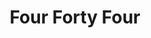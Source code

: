 ---
description: "Creatively crafted four fictional campaigns for four diverse brands, showcasing informed creative direction in four unique industries."
layout: "four-forty-four"
resources:
  - src: "assets/allstar-1.jpg"
    title: "Mockup for poster design for Allstar ad"
  - src: "assets/allstar-3.png"
    title: "Fake Instagram post 1 by @allstar"
  - src: "assets/allstar-4.png"
    title: "Fake Instagram post 2 by @allstar"
  - src: "assets/cover.jpg"
    title: "Cover for Four Forty Four"
  - src: "assets/durex-1.jpg"
    title: "Mockup for poster design 1 for Durex ad"
  - src: "assets/durex-2.jpg"
    title: "Mockup for poster design 2 for Durex ad"
  - src: "assets/hamilton-1.gif"
    title: "Animated ad design for Hamilton Beach"
  - src: "assets/hamilton-2.jpg"
    title: "Mockup for for Hamilton Beach"
  - src: "assets/hershey's-1.png"
    title: "Fake Instagram post 1 by @hershye's"
  - src: "assets/hershey's-2.png"
    title: "Fake Instagram post 2 by @hershye's"
title: "Four Forty Four"
weight: 10
---